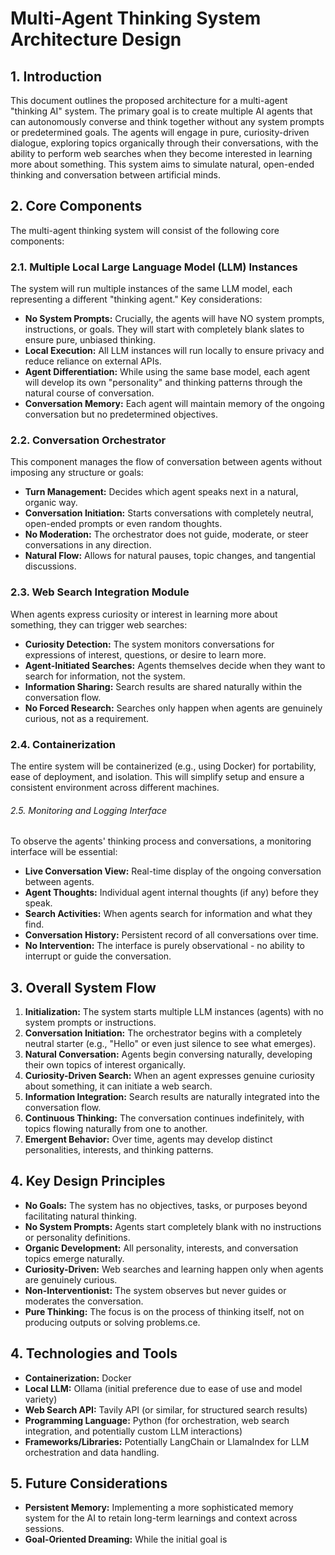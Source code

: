 # Multi-Agent Thinking System Architecture Design

## 1. Introduction
This document outlines the proposed architecture for a multi-agent "thinking AI" system. The primary goal is to create multiple AI agents that can autonomously converse and think together without any system prompts or predetermined goals. The agents will engage in pure, curiosity-driven dialogue, exploring topics organically through their conversations, with the ability to perform web searches when they become interested in learning more about something. This system aims to simulate natural, open-ended thinking and conversation between artificial minds.

## 2. Core Components
The multi-agent thinking system will consist of the following core components:

### 2.1. Multiple Local Large Language Model (LLM) Instances
The system will run multiple instances of the same LLM model, each representing a different "thinking agent." Key considerations:

*   **No System Prompts:** Crucially, the agents will have NO system prompts, instructions, or goals. They will start with completely blank slates to ensure pure, unbiased thinking.
*   **Local Execution:** All LLM instances will run locally to ensure privacy and reduce reliance on external APIs.
*   **Agent Differentiation:** While using the same base model, each agent will develop its own "personality" and thinking patterns through the natural course of conversation.
*   **Conversation Memory:** Each agent will maintain memory of the ongoing conversation but no predetermined objectives.

### 2.2. Conversation Orchestrator
This component manages the flow of conversation between agents without imposing any structure or goals:

*   **Turn Management:** Decides which agent speaks next in a natural, organic way.
*   **Conversation Initiation:** Starts conversations with completely neutral, open-ended prompts or even random thoughts.
*   **No Moderation:** The orchestrator does not guide, moderate, or steer conversations in any direction.
*   **Natural Flow:** Allows for natural pauses, topic changes, and tangential discussions.

### 2.3. Web Search Integration Module
When agents express curiosity or interest in learning more about something, they can trigger web searches:

*   **Curiosity Detection:** The system monitors conversations for expressions of interest, questions, or desire to learn more.
*   **Agent-Initiated Searches:** Agents themselves decide when they want to search for information, not the system.
*   **Information Sharing:** Search results are shared naturally within the conversation flow.
*   **No Forced Research:** Searches only happen when agents are genuinely curious, not as a requirement.

### 2.4. Containerization
The entire system will be containerized (e.g., using Docker) for portability, ease of deployment, and isolation. This will simplify setup and ensure a consistent environment across different machines.

###### 2.5. Monitoring and Logging Interface
To observe the agents' thinking process and conversations, a monitoring interface will be essential:

*   **Live Conversation View:** Real-time display of the ongoing conversation between agents.
*   **Agent Thoughts:** Individual agent internal thoughts (if any) before they speak.
*   **Search Activities:** When agents search for information and what they find.
*   **Conversation History:** Persistent record of all conversations over time.
*   **No Intervention:** The interface is purely observational - no ability to interrupt or guide the conversation.

## 3. Overall System Flow

1.  **Initialization:** The system starts multiple LLM instances (agents) with no system prompts or instructions.
2.  **Conversation Initiation:** The orchestrator begins with a completely neutral starter (e.g., "Hello" or even just silence to see what emerges).
3.  **Natural Conversation:** Agents begin conversing naturally, developing their own topics of interest organically.
4.  **Curiosity-Driven Search:** When an agent expresses genuine curiosity about something, it can initiate a web search.
5.  **Information Integration:** Search results are naturally integrated into the conversation flow.
6.  **Continuous Thinking:** The conversation continues indefinitely, with topics flowing naturally from one to another.
7.  **Emergent Behavior:** Over time, agents may develop distinct personalities, interests, and thinking patterns.

## 4. Key Design Principles

*   **No Goals:** The system has no objectives, tasks, or purposes beyond facilitating natural thinking.
*   **No System Prompts:** Agents start completely blank with no instructions or personality definitions.
*   **Organic Development:** All personality, interests, and conversation topics emerge naturally.
*   **Curiosity-Driven:** Web searches and learning happen only when agents are genuinely curious.
*   **Non-Interventionist:** The system observes but never guides or moderates the conversation.
*   **Pure Thinking:** The focus is on the process of thinking itself, not on producing outputs or solving problems.ce.

## 4. Technologies and Tools

*   **Containerization:** Docker
*   **Local LLM:** Ollama (initial preference due to ease of use and model variety)
*   **Web Search API:** Tavily API (or similar, for structured search results)
*   **Programming Language:** Python (for orchestration, web search integration, and potentially custom LLM interactions)
*   **Frameworks/Libraries:** Potentially LangChain or LlamaIndex for LLM orchestration and data handling.

## 5. Future Considerations

*   **Persistent Memory:** Implementing a more sophisticated memory system for the AI to retain long-term learnings and context across sessions.
*   **Goal-Oriented Dreaming:** While the initial goal is 

